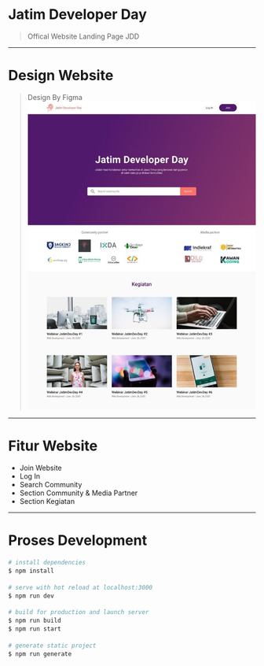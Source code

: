 
# **Jatim Developer Day**
> Offical Website Landing Page JDD

---
# **Design Website**
> Design By Figma
![](static/design.jpg)

---
# **Fitur Website**
* Join Website
* Log In
* Search Community
* Section Community & Media Partner
* Section Kegiatan

---
# **Proses Development**
```bash
# install dependencies
$ npm install

# serve with hot reload at localhost:3000
$ npm run dev

# build for production and launch server
$ npm run build
$ npm run start

# generate static project
$ npm run generate
```